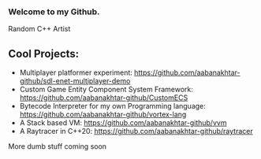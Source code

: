 ### Welcome to my Github. 
Random C++ Artist
## Cool Projects: 
- Multiplayer platformer experiment: https://github.com/aabanakhtar-github/sdl-enet-multiplayer-demo
- Custom Game Entity Component System Framework: https://github.com/aabanakhtar-github/CustomECS
- Bytecode Interpreter for my own Programming language:  https://github.com/aabanakhtar-github/vortex-lang
- A Stack based VM: https://github.com/aabanakhtar-github/vvm
- A Raytracer in C++20: https://github.com/aabanakhtar-github/raytracer

More dumb stuff coming soon
<!---
aabanakhtar-github/aabanakhtar-github is a ✨ special ✨ repository because its `README.md` (this file) appears on your GitHub profile.
You can click the Preview link to take a look at your changes.
--->
